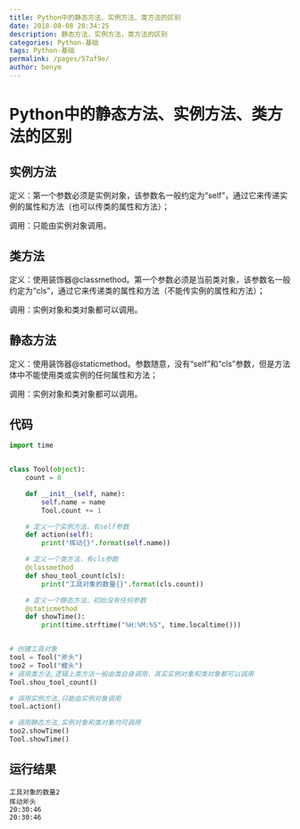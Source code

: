 ```yaml
---
title: Python中的静态方法、实例方法、类方法的区别
date: 2018-08-08 20:34:25
description: 静态方法，实例方法，类方法的区别
categories: Python-基础
tags: Python-基础
permalink: /pages/57af9e/
author: benym
---
```


# Python中的静态方法、实例方法、类方法的区别

## 实例方法

定义：第一个参数必须是实例对象，该参数名一般约定为“self”，通过它来传递实例的属性和方法（也可以传类的属性和方法）；

调用：只能由实例对象调用。

## 类方法

定义：使用装饰器@classmethod。第一个参数必须是当前类对象，该参数名一般约定为“cls”，通过它来传递类的属性和方法（不能传实例的属性和方法）；

调用：实例对象和类对象都可以调用。

## 静态方法

定义：使用装饰器@staticmethod。参数随意，没有“self”和“cls”参数，但是方法体中不能使用类或实例的任何属性和方法；

调用：实例对象和类对象都可以调用。


## 代码

```python
import time


class Tool(object):
    count = 0

    def __init__(self, name):
        self.name = name
        Tool.count += 1

    # 定义一个实例方法，有self参数
    def action(self):
        print("挥动{}".format(self.name))

    # 定义一个类方法，有cls参数
    @classmethod
    def shou_tool_count(cls):
        print("工具对象的数量{}".format(cls.count))

    # 定义一个静态方法，初始没有任何参数
    @staticmethod
    def showTime():
        print(time.strftime("%H:%M:%S", time.localtime()))


# 创建工具对象
tool = Tool("斧头")
too2 = Tool("榔头")
# 调用类方法,逻辑上类方法一般由类自身调用，其实实例对象和类对象都可以调用
Tool.shou_tool_count()

# 调用实例方法,只能由实例对象调用
tool.action()

# 调用静态方法,实例对象和类对象均可调用
too2.showTime()
Tool.showTime()
```

## 运行结果

```
工具对象的数量2
挥动斧头
20:30:46
20:30:46
```

